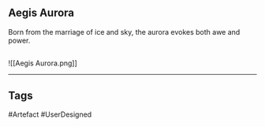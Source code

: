 ## Aegis Aurora
Born from the marriage of ice and sky,
the aurora evokes both awe and power.
## 
![[Aegis Aurora.png]]

---
## Tags
#Artefact
#UserDesigned 